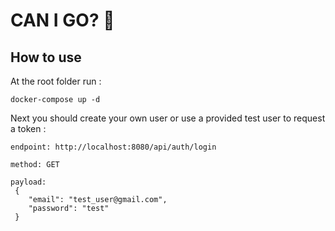 # CAN I GO? 🤔

## How to use

At the root folder run :
```
docker-compose up -d
```

Next you should create your own user or use a provided test user to request a token :
```
endpoint: http://localhost:8080/api/auth/login

method: GET

payload: 
 {
	"email": "test_user@gmail.com",
	"password": "test"
 }
```

